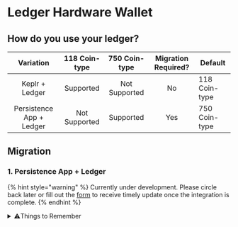 # Ledger Hardware Wallet

## How do you use your ledger?

|         Variation        | 118 Coin-type | 750 Coin-type | Migration Required? | Default       |
| :----------------------: | :-----------: | :-----------: | :-----------------: | ------------- |
|      Keplr + Ledger      |   Supported   | Not Supported |          No         | 118 Coin-type |
| Persistence App + Ledger | Not Supported |   Supported   |         Yes         | 750 Coin-type |

## Migration

### 1. Persistence App + Ledger

{% hint style="warning" %}
Currently under development. Please circle back later or fill out the [form](https://forms.gle/mTKhEH4zBGH2zLMp9) to receive timely update once the integration is complete.&#x20;
{% endhint %}

<details>

<summary>⚠️Things to Remember</summary>

1. No one from the persistence team will contact you to help you migrate your tokens.&#x20;
2. Never share your seed with anyone.&#x20;
3. Always make sure that you are using the correct and SSL enabled URL.
4. The only way to contact persistence team is by messaging on the verified [Peristence community chat on Telegram](https://t.me/PersistenceOneChat).&#x20;

</details>
